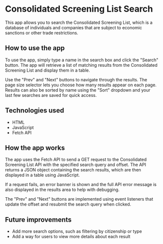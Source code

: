 # Consolidated Screening List Search

This app allows you to search the Consolidated Screening List, which is a database of individuals and companies that are subject to economic sanctions or other trade restrictions.

## How to use the app

To use the app, simply type a name in the search box and click the "Search" button. The app will retrieve a list of matching results from the Consolidated Screening List and display them in a table.

Use the "Prev" and "Next" buttons to navigate through the results. The page size selector lets you choose how many results appear on each page. Results can also be sorted by name using the "Sort" dropdown and your last few searches are saved for quick access.

## Technologies used

- HTML
- JavaScript
- Fetch API

## How the app works

The app uses the Fetch API to send a GET request to the Consolidated Screening List API with the specified search query and offset. The API returns a JSON object containing the search results, which are then displayed in a table using JavaScript.

If a request fails, an error banner is shown and the full API error message is also displayed in the results area to help with debugging.

The "Prev" and "Next" buttons are implemented using event listeners that update the offset and resubmit the search query when clicked.

## Future improvements

- Add more search options, such as filtering by citizenship or type
- Add a way for users to view more details about each result
